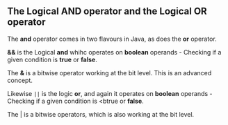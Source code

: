 ## The Logical AND operator and the Logical OR operator

The <b>and</b> operator comes in two flavours in Java, as does the <b>or</b> operator.

<b>&&</b> is the Logical <b>and</b> whihc operates on <b>boolean</b> operands - Checking if a given condition is <b>true</b> or <b>false</b>.

The <b>&</b> is a bitwise operator working at the bit level. This is an advanced concept.

Likewise `||` is the logic <b>or</b>, and again it operates on <b>boolean</b> operands - Checking if a given condition is <btrue</b> or <b>false</b>.

The | is a bitwise operators, which is also working at the bit level.

